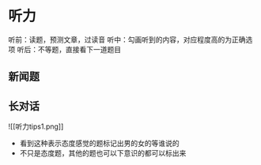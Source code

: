 # 听力
听前：读题，预测文章，过读音
听中：勾画听到的内容，对应程度高的为正确选项
听后：不等题，直接看下一道题目
## 新闻题

## 长对话
![[听力tips1.png]]
* 看到这种表示态度感觉的题标记出男的女的等谁说的
* 不只是态度题，其他的题也可以下意识的都可以标出来


